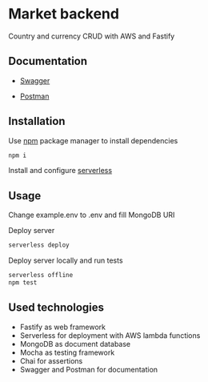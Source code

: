 # Market backend

Country and currency CRUD with AWS and Fastify

## Documentation

- [Swagger](https://app.swaggerhub.com/apis/estebanpablo/Markets-backend/1)

- [Postman](https://documenter.getpostman.com/view/724536/TzeXkT81)

## Installation

Use [npm](https://nodejs.org/en/) package manager to install dependencies

```bash
npm i
```
Install and configure [serverless](https://www.serverless.com/)

## Usage

Change example.env to .env and fill MongoDB URI

Deploy server
```bash
serverless deploy
```

Deploy server locally and run tests

```bash
serverless offline
npm test
```
## Used technologies
- Fastify as web framework
- Serverless for deployment with AWS lambda functions
- MongoDB as document database
- Mocha as testing framework
- Chai for assertions
- Swagger and Postman for documentation
